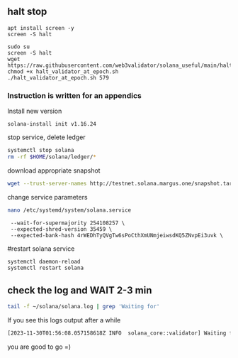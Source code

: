 ## halt stop 
```
apt install screen -y
screen -S halt
```
```
sudo su
screen -S halt
wget https://raw.githubusercontent.com/web3validator/solana_useful/main/halt_validator_at_epoch.sh
chmod +x halt_validator_at_epoch.sh
./halt_validator_at_epoch.sh 579
```

### Instruction is written for an appendics

 Install new version
```
solana-install init v1.16.24
```
stop service, delete ledger
```bash
systemctl stop solana
rm -rf $HOME/solana/ledger/*
```
download appropriate snapshot
```bash
wget --trust-server-names http://testnet.solana.margus.one/snapshot.tar.bz2 -P $HOME/solana/ledger/
```
change service parameters
```bash
nano /etc/systemd/system/solana.service
```
```
 --wait-for-supermajority 254108257 \
 --expected-shred-version 35459 \
 --expected-bank-hash 4rWEDhTyQVgTw6sPoCthXmUNmjeiwsdKQ5ZNvpEi3uvk \
```
#restart solana service

```bash
systemctl daemon-reload
systemctl restart solana
```
## check the log and WAIT 2-3 min
```bash
tail -f ~/solana/solana.log | grep 'Waiting for'
```

If you see this logs output after a while
```bash
[2023-11-30T01:56:08.057158618Z INFO  solana_core::validator] Waiting for 80% of activated stake at slot 237692256 to be in gossip...
```
you are good to go =)
